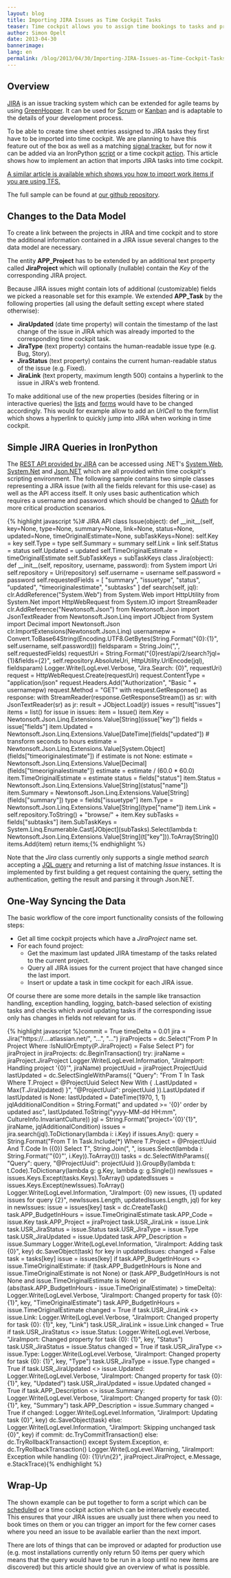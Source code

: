 ```yaml
---
layout: blog
title: Importing JIRA Issues as Time Cockpit Tasks
teaser: Time cockpit allows you to assign time bookings to tasks and projects. If you are using JIRA for planning and bug tracking, this article shows you how to import issues from JIRA into time cockpit in order to use them for time booking. This can be achieved by using the REST API provided by JIRA and a small python script in time cockpit.
author: Simon Opelt
date: 2013-04-30
bannerimage: 
lang: en
permalink: /blog/2013/04/30/Importing-JIRA-Issues-as-Time-Cockpit-Tasks
---
```


<h2 xmlns="http://www.w3.org/1999/xhtml">Overview</h2><p xmlns="http://www.w3.org/1999/xhtml">
  <a href="http://www.atlassian.com/software/jira/overview" target="_blank">JIRA</a> is an issue tracking system which can be extended for agile teams by using <a href="http://www.atlassian.com/software/greenhopper/overview" target="_blank">GreenHopper</a>. It can be used for <a href="http://en.wikipedia.org/wiki/Scrum_(development)" target="_blank">Scrum</a> or <a href="http://en.wikipedia.org/wiki/Kanban_(development)" target="_blank">Kanban</a> and is adaptable to the details of your development process.</p><p xmlns="http://www.w3.org/1999/xhtml">To be able to create time sheet entries assigned to JIRA tasks they first have to be imported into time cockpit. We are planning to have this feature out of the box as well as a matching <a href="http://help.timecockpit.com/?topic=html/bc84a014-edce-4c69-98a8-c6a7774b138c.htm" target="_blank">signal tracker</a>, but for now it can be added via an IronPython <a href="http://help.timecockpit.com/?topic=html/c20d94e9-97dc-48a8-9171-fd3bb70dad86.htm" target="_blank">script</a> or a time cockpit <a href="http://help.timecockpit.com/?topic=html/d11350b0-c965-47bf-8166-5ceda1541dee.htm" target="_blank">action</a>. This article shows how to implement an action that imports JIRA tasks into time cockpit.</p><p xmlns="http://www.w3.org/1999/xhtml">
  <a href="http://www.timecockpit.com/blog/2013/05/31/TFS-Work-Items-as-Time-Cockpit-Tasks">A similar article is available which shows you how to import work items if you are using TFS.</a>
</p><p xmlns="http://www.w3.org/1999/xhtml">The full sample can be found at <a href="https://github.com/software-architects/TimeCockpit.Scripts/blob/master/TimeCockpit.Tasks.Jira/TimeCockpit.Tasks.Jira.py" target="_blank">our github repository</a>.</p><h2 xmlns="http://www.w3.org/1999/xhtml">Changes to the Data Model</h2><p xmlns="http://www.w3.org/1999/xhtml">To create a link between the projects in JIRA and time cockpit and to store the additional information contained in a JIRA issue several changes to the data model are necessary.</p><p xmlns="http://www.w3.org/1999/xhtml">The entity <strong>APP_Project</strong> has to be extended by an additional text property called <strong>JiraProject</strong> which will optionally (nullable) contain the <em>Key</em> of the corresponding JIRA project.</p><p xmlns="http://www.w3.org/1999/xhtml">Because JIRA issues might contain lots of additional (customizable) fields we picked a reasonable set for this example. We extended <strong>APP_Task</strong> by the following properties (all using the default setting except where stated otherwise):</p><ul xmlns="http://www.w3.org/1999/xhtml">
  <li>
    <strong>JiraUpdated</strong> (date time property) will contain the timestamp of the last change of the issue in JIRA which was already imported to the corresponding time cockpit task.</li>
  <li>
    <strong>JiraType</strong> (text property) contains the human-readable issue type (e.g. Bug, Story).</li>
  <li>
    <strong>JiraStatus</strong> (text property) contains the current human-readable status of the issue (e.g. Fixed).</li>
  <li>
    <strong>JiraLink</strong> (text property, maximum length 500) contains a hyperlink to the issue in JIRA's web frontend.</li>
</ul><p xmlns="http://www.w3.org/1999/xhtml">To make additional use of the new properties (besides filtering or in interactive queries) the <a href="http://help.timecockpit.com/?topic=html/b24c40b5-05ce-4d71-8e62-751382eabd0e.htm" target="_blank">lists</a> and <a href="http://help.timecockpit.com/?topic=html/e50f3f06-9cfd-4dc2-bdeb-c56039045465.htm" target="_blank">forms</a> would have to be changed accordingly. This would for example allow to add an <em>UrlCell</em> to the form/list which shows a hyperlink to quickly jump into JIRA when working in time cockpit.</p><h2 xmlns="http://www.w3.org/1999/xhtml">Simple JIRA Queries in IronPython</h2><p xmlns="http://www.w3.org/1999/xhtml">The <a href="https://developer.atlassian.com/display/JIRADEV/JIRA+REST+APIs" target="_blank">REST API provided by JIRA</a> can be accessed using .NET's <a href="http://msdn.microsoft.com/library/system.web.aspx" target="_blank">System.Web</a>, <a href="http://msdn.microsoft.com/library/system.net.aspx" target="_blank">System.Net</a> and <a href="http://json.codeplex.com/" target="_blank">Json.NET</a> which are all provided within time cockpit's scripting environment. The following sample contains two simple classes representing a JIRA issue (with all the fields relevant for this use-case) as well as the API access itself. It only uses basic authentication which requires a username and password which should be changed to <a href="http://en.wikipedia.org/wiki/OAuth" target="_blank">OAuth</a> for more critical production scenarios.</p>{% highlight javascript %}# JIRA API&#xA;class Issue(object):&#xA;    def __init__(self, key=None, type=None, summary=None, link=None, status=None, updated=None, timeOriginalEstimate=None, subTaskKeys=None):&#xA;        self.Key = key&#xA;        self.Type = type&#xA;        self.Summary = summary&#xA;        self.Link = link&#xA;        self.Status = status&#xA;        self.Updated = updated&#xA;        self.TimeOriginalEstimate = timeOriginalEstimate&#xA;        self.SubTaskKeys = subTaskKeys&#xA;&#xA;class Jira(object):&#xA;    def __init__(self, repository, username, password):&#xA;        from System import Uri&#xA;        self.repository = Uri(repository)&#xA;        self.username = username&#xA;        self.password = password&#xA;        self.requestedFields = [ &quot;summary&quot;, &quot;issuetype&quot;, &quot;status&quot;, &quot;updated&quot;, &quot;timeoriginalestimate&quot;, &quot;subtasks&quot; ]&#xA;&#xA;    def search(self, jql):&#xA;        clr.AddReference(&quot;System.Web&quot;)&#xA;        from System.Web import HttpUtility&#xA;        from System.Net import HttpWebRequest&#xA;        from System.IO import StreamReader&#xA;        clr.AddReference(&quot;Newtonsoft.Json&quot;)&#xA;        from Newtonsoft.Json import JsonTextReader&#xA;        from Newtonsoft.Json.Linq import JObject&#xA;        from System import Decimal&#xA;        import Newtonsoft.Json&#xA;        clr.ImportExtensions(Newtonsoft.Json.Linq)&#xA;        usernamepw = Convert.ToBase64String(Encoding.UTF8.GetBytes(String.Format(&quot;{0}:{1}&quot;, self.username, self.password)))&#xA;&#xA;        fieldsparam = String.Join(&quot;,&quot;, self.requestedFields)&#xA;        requestUri = String.Format(&quot;{0}rest/api/2/search?jql={1}&amp;fields={2}&quot;, self.repository.AbsoluteUri, HttpUtility.UrlEncode(jql), fieldsparam)&#xA;        Logger.Write(LogLevel.Verbose, &quot;Jira.Search: {0}&quot;, requestUri)&#xA;&#xA;        request = HttpWebRequest.Create(requestUri)&#xA;        request.ContentType = &quot;application/json&quot;&#xA;&#xA;        request.Headers.Add(&quot;Authorization&quot;, &quot;Basic &quot; + usernamepw)&#xA;&#xA;        request.Method = &quot;GET&quot;&#xA;        with request.GetResponse() as response:&#xA;            with StreamReader(response.GetResponseStream()) as sr:&#xA;                with JsonTextReader(sr) as jr:&#xA;                    result = JObject.Load(jr)&#xA;                    issues = result[&quot;issues&quot;]&#xA;&#xA;                    items = list()&#xA;                    for issue in issues:&#xA;                        item = Issue()&#xA;                        item.Key = Newtonsoft.Json.Linq.Extensions.Value[String](issue[&quot;key&quot;])&#xA;                        fields = issue[&quot;fields&quot;]&#xA;                        item.Updated = Newtonsoft.Json.Linq.Extensions.Value[DateTime](fields[&quot;updated&quot;])&#xA;&#xA;                        # transform seconds to hours&#xA;                        estimate = Newtonsoft.Json.Linq.Extensions.Value[System.Object](fields[&quot;timeoriginalestimate&quot;])&#xA;&#xA;                        if estimate is not None:&#xA;                            estimate = Newtonsoft.Json.Linq.Extensions.Value[Decimal](fields[&quot;timeoriginalestimate&quot;])&#xA;                            estimate = estimate / (60.0 * 60.0)&#xA;&#xA;                        item.TimeOriginalEstimate = estimate&#xA;                        status = fields[&quot;status&quot;]&#xA;                        item.Status = Newtonsoft.Json.Linq.Extensions.Value[String](status[&quot;name&quot;])&#xA;                        item.Summary = Newtonsoft.Json.Linq.Extensions.Value[String](fields[&quot;summary&quot;])&#xA;                        type = fields[&quot;issuetype&quot;]&#xA;                        item.Type = Newtonsoft.Json.Linq.Extensions.Value[String](type[&quot;name&quot;])&#xA;                        item.Link = self.repository.ToString() + &quot;browse/&quot; + item.Key&#xA;&#xA;                        subTasks = fields[&quot;subtasks&quot;]&#xA;                        item.SubTaskKeys = System.Linq.Enumerable.Cast[JObject](subTasks).Select(lambda t: Newtonsoft.Json.Linq.Extensions.Value[String](t[&quot;key&quot;])).ToArray[String]()&#xA;                        items.Add(item)&#xA;&#xA;                    return items;{% endhighlight %}<p xmlns="http://www.w3.org/1999/xhtml">Note that the <em>Jira</em> class currently only supports a single method <em>search</em> accepting a <a href="https://confluence.atlassian.com/display/JIRA/Advanced+Searching" target="_blank">JQL query</a> and returning a list of matching <em>Issue</em> instances. It is implemented by first building a get request containing the query, setting the authentication, getting the result and parsing it through Json.NET.</p><h2 xmlns="http://www.w3.org/1999/xhtml">One-Way Syncing the Data</h2><p xmlns="http://www.w3.org/1999/xhtml">The basic workflow of the core import functionality consists of the following steps:</p><ul xmlns="http://www.w3.org/1999/xhtml">
  <li>Get all time cockpit projects which have a <em>JiraProject</em> name set.</li>
  <li>For each found project:

<ul><li>Get the maximum last updated JIRA timestamp of the tasks related to the current project.</li><li>Query all JIRA issues for the current project that have changed since the last import.</li><li>Insert or update a task in time cockpit for each JIRA issue.</li></ul></li>
</ul><p xmlns="http://www.w3.org/1999/xhtml">Of course there are some more details in the sample like transaction handling, exception handling, logging, batch-based selection of existing tasks and checks which avoid updating tasks if the corresponding issue only has changes in fields not relevant for us.</p>{% highlight javascript %}commit = True&#xA;timeDelta = 0.01&#xA;&#xA;jira = Jira(&quot;https://....atlassian.net/&quot;, &quot;...&quot;, &quot;...&quot;)&#xA;jiraProjects = dc.Select(&quot;From P In Project Where :IsNullOrEmpty(P.JiraProject) = False Select P&quot;)&#xA;&#xA;for jiraProject in jiraProjects:&#xA;    dc.BeginTransaction()&#xA;    try:&#xA;        jiraName = jiraProject.JiraProject&#xA;        Logger.Write(LogLevel.Information, &quot;JiraImport: Handling project '{0}'&quot;, jiraName)&#xA;        projectUuid = jiraProject.ProjectUuid&#xA;&#xA;        lastUpdated = dc.SelectSingleWithParams({ &quot;Query&quot;: &quot;From T In Task Where T.Project = @ProjectUuid Select New With { .LastUpdated = Max(T.JiraUpdated) }&quot;, &quot;@ProjectUuid&quot;: projectUuid }).LastUpdated&#xA;        if lastUpdated is None:&#xA;            lastUpdated = DateTime(1970, 1, 1)&#xA;        &#xA;        jqlAdditionalCondition = String.Format(&quot; and updated &gt;= '{0}' order by updated asc&quot;, lastUpdated.ToString(&quot;yyyy-MM-dd HH:mm&quot;, CultureInfo.InvariantCulture))&#xA;        jql = String.Format(&quot;project='{0}'{1}&quot;, jiraName, jqlAdditionalCondition)&#xA;        issues = jira.search(jql).ToDictionary(lambda i: i.Key)&#xA;&#xA;        if issues.Any():&#xA;            query = String.Format(&quot;From T In Task.Include(*) Where T.Project = @ProjectUuid And T.Code In ({0}) Select T&quot;, String.Join(&quot;, &quot;, issues.Select(lambda i: String.Format('&quot;{0}&quot;', i.Key)).ToArray()))&#xA;            tasks = dc.SelectWithParams({ &quot;Query&quot;: query, &quot;@ProjectUuid&quot;: projectUuid }).GroupBy(lambda t: t.Code).ToDictionary(lambda g: g.Key, lambda g: g.Single())&#xA;&#xA;            newIssues = issues.Keys.Except(tasks.Keys).ToArray()&#xA;            updatedIssues = issues.Keys.Except(newIssues).ToArray()&#xA;        &#xA;            Logger.Write(LogLevel.Information, &quot;JiraImport: {0} new issues, {1} updated issues for query {2}&quot;, newIssues.Length, updatedIssues.Length, jql)&#xA;        &#xA;            for key in newIssues:&#xA;                issue = issues[key]&#xA;                task = dc.CreateTask()&#xA;                task.APP_BudgetInHours = issue.TimeOriginalEstimate&#xA;                task.APP_Code = issue.Key&#xA;                task.APP_Project = jiraProject&#xA;                task.USR_JiraLink = issue.Link&#xA;                task.USR_JiraStatus = issue.Status&#xA;                task.USR_JiraType = issue.Type&#xA;                task.USR_JiraUpdated = issue.Updated&#xA;                task.APP_Description = issue.Summary&#xA;                Logger.Write(LogLevel.Information, &quot;JiraImport: Adding task {0}&quot;, key)&#xA;                dc.SaveObject(task)&#xA;&#xA;            for key in updatedIssues:&#xA;                changed = False&#xA;                task = tasks[key]&#xA;                issue = issues[key]&#xA;&#xA;                if task.APP_BudgetInHours &lt;&gt; issue.TimeOriginalEstimate:&#xA;                    if (task.APP_BudgetInHours is None and issue.TimeOriginalEstimate is not None) or (task.APP_BudgetInHours is not None and issue.TimeOriginalEstimate is None) or (abs(task.APP_BudgetInHours - issue.TimeOriginalEstimate) &gt; timeDelta):&#xA;                        Logger.Write(LogLevel.Verbose, &quot;JiraImport: Changed property for task {0}: {1}&quot;, key, &quot;TimeOriginalEstimate&quot;)&#xA;                        task.APP_BudgetInHours = issue.TimeOriginalEstimate&#xA;                        changed = True&#xA;                if task.USR_JiraLink &lt;&gt; issue.Link:&#xA;                    Logger.Write(LogLevel.Verbose, &quot;JiraImport: Changed property for task {0}: {1}&quot;, key, &quot;Link&quot;)&#xA;                    task.USR_JiraLink = issue.Link&#xA;                    changed = True&#xA;                if task.USR_JiraStatus &lt;&gt; issue.Status:&#xA;                    Logger.Write(LogLevel.Verbose, &quot;JiraImport: Changed property for task {0}: {1}&quot;, key, &quot;Status&quot;)&#xA;                    task.USR_JiraStatus = issue.Status&#xA;                    changed = True&#xA;                if task.USR_JiraType &lt;&gt; issue.Type:&#xA;                    Logger.Write(LogLevel.Verbose, &quot;JiraImport: Changed property for task {0}: {1}&quot;, key, &quot;Type&quot;)&#xA;                    task.USR_JiraType = issue.Type&#xA;                    changed = True&#xA;                if task.USR_JiraUpdated &lt;&gt; issue.Updated:&#xA;                    Logger.Write(LogLevel.Verbose, &quot;JiraImport: Changed property for task {0}: {1}&quot;, key, &quot;Updated&quot;)&#xA;                    task.USR_JiraUpdated = issue.Updated&#xA;                    changed = True&#xA;                if task.APP_Description &lt;&gt; issue.Summary:&#xA;                    Logger.Write(LogLevel.Verbose, &quot;JiraImport: Changed property for task {0}: {1}&quot;, key, &quot;Summary&quot;)&#xA;                    task.APP_Description = issue.Summary&#xA;                    changed = True&#xA;&#xA;                if changed:&#xA;                    Logger.Write(LogLevel.Information, &quot;JiraImport: Updating task {0}&quot;, key)&#xA;                    dc.SaveObject(task)&#xA;                else:&#xA;                    Logger.Write(LogLevel.Information, &quot;JiraImport: Skipping unchanged task {0}&quot;, key)&#xA;&#xA;        if commit:&#xA;            dc.TryCommitTransaction()&#xA;        else:&#xA;            dc.TryRollbackTransaction()&#xA;    except System.Exception, e:&#xA;        dc.TryRollbackTransaction()&#xA;        Logger.Write(LogLevel.Warning, &quot;JiraImport: Exception while handling {0}: {1}\r\n{2}&quot;, jiraProject.JiraProject, e.Message, e.StackTrace){% endhighlight %}<h2 xmlns="http://www.w3.org/1999/xhtml">Wrap-Up</h2><p xmlns="http://www.w3.org/1999/xhtml">The shown example can be put together to form a script which can be <a href="http://help.timecockpit.com/?topic=html/7c78b76a-2526-4408-accc-ccae19bbca45.htm" target="_blank">scheduled</a> or a time cockpit action which can be interactively executed. This ensures that your JIRA issues are usually just there when you need to book times on them or you can trigger an import for the few corner cases where you need an issue to be available earlier than the next import.</p><p xmlns="http://www.w3.org/1999/xhtml">There are lots of things that can be improved or adapted for production use (e.g. most installations currently only return 50 items per query which means that the query would have to be run in a loop until no new items are discovered) but this article should give an overview of what is possible.</p>